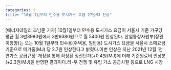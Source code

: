 ```yaml
---
categories: j
title: "10월 1일부터 민수용 도시가스 요금 27원MJ 인상"
---
```

[에너지데일리 조남준 기자] 10월1일부터 민수용 도시가스 요금이 서울시 기준 가구당 평균 월 3만3980원에서 3만9380원으로 월 5400원 인상된다. 산업통상자원부(장관 이창양)는 오는 10월 1일부터 민수용(주택용, 일반용) 도시가스 요금을 서울시 소매요금 기준으로 메가줄(MJ) 당 2.7원 인상한다고 밝혔다.이번 인상은 지난 2021년 12월 ‘천연가스 공급규정’ 개정을 통해 확정된 정산단가(+0.4원/MJ)에 더해 기준원료비 인상분(+2.3원/MJ)을 반영한 결과이다.러-우 전쟁 및 유럽 가스 공급차질 등으로 LNG 시장